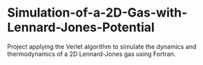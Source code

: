 # Simulation-of-a-2D-Gas-with-Lennard-Jones-Potential
Project applying the Verlet algorithm to simulate the dynamics and thermodynamics of a 2D Lennard-Jones gas using Fortran.
